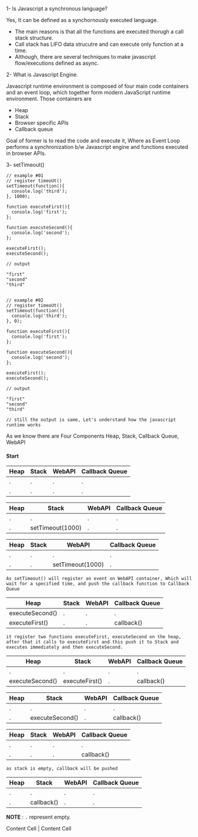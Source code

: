 1-  Is Javascript a synchronous language?

Yes, It can be defined as a synchornously executed language. 

- The main reasons is that all the functions are executed thorugh a call stack structure.
- Call stack has LIFO data strucutre and can execute only function at a time.
- Although, there are several techniques to make javascript flow/executions defined as async.

2- What is Javascript Engine.

Javascript runtime environment is composed of four main code containers and an event loop, which together form modern JavaScript runtime environment. Those containers are

- Heap
- Stack
- Browser specific APIs
- Callback queue

Goal of former is to read the code and execute it, Where as Event Loop performs a synchronization b/w Javascript engine and functions executed in browser APIs.

3- setTimeout()

```
// example #01
// register timeoUt()
setTimeout(function(){
  console.log('third');
}, 1000);

function executeFirst(){
  console.log('first');
};

function executeSecond(){
  console.log('second');
};

executeFirst();
executeSecond();

// output

"first"
"second"
"third"


// example #02
// register timeoUt()
setTimeout(function(){
  console.log('third');
}, 0);

function executeFirst(){
  console.log('first');
};

function executeSecond(){
  console.log('second');
};

executeFirst();
executeSecond();

// output

"first"
"second"
"third"

// still the output is same, Let's understand how the javascript runtime works

```
As we know there are Four Components Heap, Stack, Callback Queue, WebAPI

#### Start 
Heap|Stack|WebAPI|Callback Queue
--|--|--|-
.|.|.|.
.|.|.|.

Heap|Stack|WebAPI|Callback Queue
--|--|--|-
.|.|.|.
.|setTimeout(1000)|.|.

Heap|Stack|WebAPI|Callback Queue
--|--|--|-
.|.|.|.
.|.|setTimeout(1000)|.

`As setTimeout() will register an event on WebAPI container, Which will wait for a specified time, and push the callback function to Callback Queue`

Heap|Stack|WebAPI|Callback Queue
--|--|--|-
executeSecond()|.|.|.
executeFirst()|.|.|callback()

`it register two functions executeFirst, executeSecond on the heap, after that it calls to executeFirst and this push it to Stack and executes immediately and then executeSecond.`

Heap|Stack|WebAPI|Callback Queue
--|--|--|-
.|.|.|.
executeSecond()|executeFirst()|.|callback()

Heap|Stack|WebAPI|Callback Queue
--|--|--|-
.|.|.|.
.|executeSecond()|.|callback()

Heap|Stack|WebAPI|Callback Queue
--|--|--|-
.|.|.|.
.|.|.|callback()

`as stack is empty, callback will be pushed`

Heap|Stack|WebAPI|Callback Queue
--|--|--|-
.|.|.|.
.|callback()|.|.

**NOTE** : `.` represent empty.
 


Content Cell  | Content Cell
